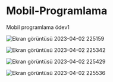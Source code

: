 # Mobil-Programlama
Mobil programlama ödev1



![Ekran görüntüsü 2023-04-02 225159](https://user-images.githubusercontent.com/111683676/229375922-d9ce6ece-ba2d-4a5b-9498-f1c4ba9d8879.png)

![Ekran görüntüsü 2023-04-02 225342](https://user-images.githubusercontent.com/111683676/229375935-957a9fc5-dbce-4d9d-aaf5-17f3b4ffd56f.png)

![Ekran görüntüsü 2023-04-02 225429](https://user-images.githubusercontent.com/111683676/229375940-897f751d-34ec-4f52-aab8-8f5641db92ab.png)

![Ekran görüntüsü 2023-04-02 225536](https://user-images.githubusercontent.com/111683676/229375944-0c97a774-2de1-4b14-80c9-a5facb8a936c.png)

